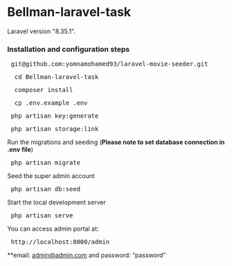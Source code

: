 # Bellman-laravel-task

Laravel version "8.35.1".

### Installation and configuration steps

 <pre> git@github.com:yomnamohamed93/laravel-movie-seeder.git </pre>   
 <pre>  cd Bellman-laravel-task </pre>
 <pre>  composer install </pre>
 <pre>  cp .env.example .env </pre>
 <pre> php artisan key:generate </pre>
 <pre> php artisan storage:link </pre>
Run the migrations and seeding (**Please note to set database connection in .env file**)
 <pre> php artisan migrate </pre>  
Seed the super admin account
<pre> php artisan db:seed </pre>

Start the local development server

   <pre> php artisan serve </pre>
  
You can access admin portal at:
<pre> http://localhost:8000/admin </pre>
**email: admin@admin.com and password: “password”
